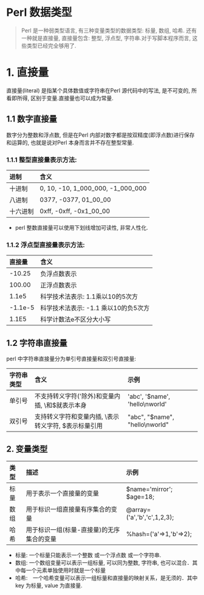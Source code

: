 # Perl 数据类型

> Perl 是一种弱类型语言, 有三种变量类型的数据类型: 标量, 数组, 哈希. 还有一种就是直接量, 直接量包含: 整型, 浮点型, 字符串.对于写脚本程序而言, 这些类型已经完全够用了.

# 1. 直接量

直接量\(literal\) 是指某个具体数值或字符串在Perl 源代码中的写法, 是不可变的, 所看即所得, 区别于变量.直接量也可以成为常量.

## 1.1 数字直接量

数字分为整数和浮点数, 但是在Perl 内部对数字都是按双精度\(即浮点数\)进行保存和运算的, 也就是说对Perl 本身而言并不存在整型常量.

### 1.1.1 整型直接量表示方法:

| 进制 | 含义 |
| :--- | :--- |
| 十进制 | 0, 10, -10, 1_000_000, -1_000_000 |
| 八进制 | 0377, -0377, 01_00_00 |
| 十六进制 | 0xff, -0xff, -0x1_00_00  |
* perl 整数直接量可以使用下划线增加可读性, 非常人性化.

### 1.1.2 浮点型直接量表示方法:
| 直接量 | 含义 |
| :--- | :--- |
| -10.25 | 负浮点数表示 |
| 100.00 | 正浮点数表示 |
| 1.1e5 | 科学技术法表示: 1.1乘以10的5次方 |
| -1.1e-5 | 科学技术法表示: -1.1 乘以10的负5次方 |
| 1.1E5 | 科学计数法e不区分大小写 |

## 1.2 字符串直接量
perl 中字符串直接量分为单引号直接量和双引号直接量:

| 字符串类型 | 含义 | 示例 |
| :--- |:--- |:--- |
| 单引号 | 不支持转义字符(\'除外)和变量内插, \和$就表示本身 | 'abc', '$name', 'hello\nworld' |
| 双引号 | 支持转义字符和变量内插, \表示转义字符, $表示标量引用 | "abc", "$name", "hello\nworld" |


## 2. 变量类型

| 类型 | 描述 | 示例 |
| :--- | :--- | :--- |
| 标量 | 用于表示一个直接量的变量 | $name='mirror'; $age=18; |
| 数组 | 用于标识一组直接量有序集合的变量 | @array=\('a','b','c',1,2,3\); |
| 哈希 | 用于标识一组\(标量-直接量\)的无序集合的变量 | %hash=\('a'=&gt;1,'b'=&gt;2\); |

* 标量: 一个标量只能表示一个整数 或一个浮点数 或一个字符串.
* 数组: 一个数组变量可以表示一组标量, 可以同为整数, 字符串, 也可以混合．其中每一个元素单独使用时就是一个标量
* 哈希:　一个哈希变量可以表示一组标量和直接量的映射关系，是无须的．其中key 为标量, value 为直接量.



